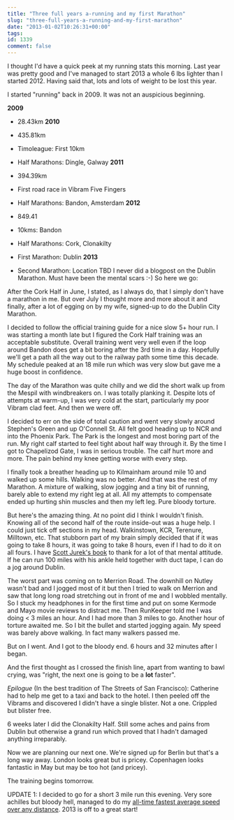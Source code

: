```yaml
---
title: "Three full years a-running and my first Marathon"
slug: "three-full-years-a-running-and-my-first-marathon"
date: "2013-01-02T10:26:31+00:00"
tags:
id: 1339
comment: false
---
```


I thought I'd have a quick peek at my running stats this morning. Last year was pretty good and I've managed to start 2013 a whole 6 lbs lighter than I started 2012\. Having said that, lots and lots of weight to be lost this year.

I started "running" back in 2009\. It was not an auspicious beginning.

**2009**

*   28.43km
**2010**

*   435.81km
*   Timoleague: First 10km
*   Half Marathons: Dingle, Galway
**2011**

*   394.39km
*   First road race in Vibram Five Fingers
*   Half Marathons: Bandon, Amsterdam
**2012**

*   849.41
*   10kms: Bandon
*   Half Marathons: Cork, Clonakilty
*   First Marathon: Dublin
**2013**

*   Second Marathon: Location TBD
I never did a blogpost on the Dublin Marathon. Must have been the mental scars :-) So here we go:

After the Cork Half in June, I stated, as I always do, that I simply don't have a marathon in me. But over July I thought more and more about it and finally, after a lot of egging on by my wife, signed-up to do the Dublin City Marathon.

I decided to follow the official training guide for a nice slow 5+ hour run. I was starting a month late but I figured the Cork Half training was an acceptable substitute. Overall training went very well even if the loop around Bandon does get a bit boring after the 3rd time in a day. Hopefully we'll get a path all the way out to the railway path some time this decade. My schedule peaked at an 18 mile run which was very slow but gave me a huge boost in confidence.

The day of the Marathon was quite chilly and we did the short walk up from the Mespil with windbreakers on. I was totally planking it. Despite lots of attempts at warm-up, I was very cold at the start, particularly my poor Vibram clad feet. And then we were off.

I decided to err on the side of total caution and went very slowly around Stephen's Green and up O'Connell St. All felt good heading up to NCR and into the Phoenix Park. The Park is the longest and most boring part of the run. My right calf started to feel tight about half way through it. By the time I got to Chapelizod Gate, I was in serious trouble. The calf hurt more and more. The pain behind my knee getting worse with every step.

I finally took a breather heading up to Kilmainham around mile 10 and walked up some hills. Walking was no better. And that was the rest of my Marathon. A mixture of walking, slow jogging and a tiny bit of running, barely able to extend my right leg at all. All my attempts to compensate ended up hurting shin muscles and then my left leg. Pure bloody torture.

But here's the amazing thing. At no point did I think I wouldn't finish. Knowing all of the second half of the route inside-out was a huge help. I could just tick off sections in my head. Walkinstown, KCR, Terenure, Milltown, etc. That stubborn part of my brain simply decided that if it was going to take 8 hours, it was going to take 8 hours, even if I had to do it on all fours. I have [Scott Jurek's book](http://www.amazon.com/Eat-Run-Ultramarathon-Greatness-ebook/dp/B005OCHOZS) to thank for a lot of that mental attitude. If he can run 100 miles with his ankle held together with duct tape, I can do a jog around Dublin.

The worst part was coming on to Merrion Road. The downhill on Nutley wasn't bad and I jogged most of it but then I tried to walk on Merrion and saw that long long road stretching out in front of me and I wobbled mentally. So I stuck my headphones in for the first time and put on some Kermode and Mayo movie reviews to distract me. Then RunKeeper told me I was doing &lt; 3 miles an hour. And I had more than 3 miles to go. Another hour of torture awaited me. So I bit the bullet and started jogging again. My speed was barely above walking. In fact many walkers passed me.

But on I went. And I got to the bloody end. 6 hours and 32 minutes after I began.

And the first thought as I crossed the finish line, apart from wanting to bawl crying, was "right, the next one is going to be a **lot** faster".

_Epilogue_ (In the best tradition of The Streets of San Francisco): Catherine had to help me get to a taxi and back to the hotel. I then peeled off the Vibrams and discovered I didn't have a single blister. Not a one. Crippled but blister free.

6 weeks later I did the Clonakilty Half. Still some aches and pains from Dublin but otherwise a grand run which proved that I hadn't damaged anything irreparably.

Now we are planning our next one. We're signed up for Berlin but that's a long way away. London looks great but is pricey. Copenhagen looks fantastic in May but may be too hot (and pricey).

The training begins tomorrow.

UPDATE 1: I decided to go for a short 3 mile run this evening. Very sore achilles but bloody hell, managed to do my [all-time fastest average speed over any distance](http://runkeeper.com/user/conoro/activity/139189568). 2013 is off to a great start!
